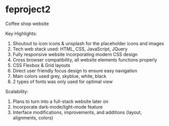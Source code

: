 # feproject2
Coffee shop website 

Key Highlights:
1. Shoutout to icon icons & unsplash for the placeholder icons and images
2. Tech web stack used: HTML, CSS, JavaScript, JQuery
3. Fully responsive website incorporating modern CSS design
4. Cross browser compatibility, all website elements functions properly
5. CSS Flexbox & Grid layouts
6. Direct user friendly focus design to ensure easy navigation
7. Main colors used grey, skyblue, white, black 
8. 2 types of fonts was only used for optimal view 

Scalability:
1. Plans to turn into a full-stack website later on
2. Incorporate dark-mode/light-mode feature
3. Interface modifications, improvements, and additions (layout, alignments, colors)
